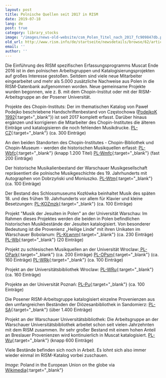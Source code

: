 ```yaml
---
layout: post
title: Polnische Quellen seit 2017 in RISM
date: 2019-07-18
lang: de
post: true
category: library_stocks
image: "/images/news-old-website/csm_Polen_Titel_nach_2017_fc909847db.png"
old_url: http://www.rism.info/de/startseite/newsdetails/browse/62/article/64/polish-sources-in-rism-since-2017.html
email: ''
author: ''
---
```



Die Einführung des RISM spezifischen Erfassungsprogramms Muscat Ende 2016 ist in den polnischen Arbeitsgruppen und Katalogisierungsprojekten auf großes Interesse gestoßen. Seitdem sind viele neue Mitarbeiter eingearbeitet und mehr als 5.000 zusätzliche Nachweise aus Polen in die RISM-Datenbank aufgenommen worden. Neue gemeinsame Projekte wurden begonnen, wie z. B. mit dem Chopin-Institut oder mit der RISM-Arbeitsgruppe an der Posener Universität.

Projekte des Chopin-Instituts:
Der im thematischen Katalog von Paweł Podejko beschriebene Handschriftenbestand von Częstochowa ([PodejkoK 1992](https://opac.rism.info/search?id=lit1869){:target="_blank"}) ist seit 2017 komplett erfasst. Darüber hinaus ergänzen und korrigieren die Mitarbeiter des Chopin-Institutes die älteren Einträge und katalogisieren die noch fehlenden Musikdrucke.
[PL-CZ](https://opac.rism.info/search?View=rism&siglum=PL-CZ){:target="_blank"} (ca. 300 Einträge)

An den beiden Standorten des Chopin-Institutes - Chopin-Bibliothek und Chopin-Museum - werden die historischen Musikquellen erfasst:
[PL-Wbfc](https://opac.rism.info/search?View=rism&siglum=PL-Wbfc){:target="_blank"} (knapp 1.200 Titel)
[PL-Wmfc](https://opac.rism.info/search?View=rism&siglum=PL-Wmfc){:target="_blank"} (fast 200 Einträge)

Der historische Musikalienbestand der Warschauer Musikgesellschaft repräsentiert die polnische Musikgeschichte des 19. Jahrhunderts mit Autographen von Dobrzyński und Moniuszko.
[PL-Wtm](https://opac.rism.info/search?View=rism&siglum=PL-Wtm){:target="_blank"} (ca. 100 Einträge)

Der Bestand des Schlossmuseums Kozłówka beinhaltet Musik des späten 18. und des frühen 19. Jahrhunderts vor allem für Klavier und kleine Besetzungen:
[PL-KOZmzk](https://opac.rism.info/search?View=rism&siglum=PL-KOZmzk){:target="_blank"} (ca. 100 Einträge)

Projekt "Musik der Jesuiten in Polen" an der Universität Warschau:
Im Rahmen dieses Projektes werden die beiden in Polen befindlichen historischen Musikbestände der Jesuiten katalogisiert. Von besonderer Bedeutung ist die Provenienz „Heilige Linde“ mit ihren Unikaten im Warschauer Bobolanum:
[PL-KŁwnm](https://opac.rism.info/search?View=rism&siglum=PL-K%C5%81wnm){:target="_blank"} (ca. 230 Einträge)
[PL-Wb](https://opac.rism.info/search?View=rism&siglum=PL-Wb){:target="_blank"} (20 Einträge)

Projekt zu schlesischen Musikquellen an der Universität Wroclaw:[
PL-OPark](https://opac.rism.info/search?View=rism&siglum=PL-OPark){:target="_blank"} (ca. 200 Einträge)
[PL-OPsm](https://opac.rism.info/search?View=rism&siglum=PL-OPsm){:target="_blank"} (ca. 160 Einträge)
[PL-WRk](https://opac.rism.info/search?View=rism&siglum=PL-WRk){:target="_blank"} (ca. 100 Einträge)

Projekt an der Universitätsbibliothek Wroclaw: [PL-WRu](https://opac.rism.info/search?View=rism&siglum=PL-WRu){:target="_blank"} (ca. 160 Einträge)

Projekte an der Universität Poznań: [PL-Pu](https://opac.rism.info/search?View=rism&siglum=PL-Pu){:target="_blank"} (ca. 100 Einträge)

Die Posener RISM-Arbeitsgruppe katalogisiert einzelne Provenienzen aus den umfangreichen Beständen der Diözesanbibliothek in Sandomierz:
[PL-SA](https://opac.rism.info/search?View=rism&siglum=PL-SA){:target="_blank"} (über 1.400 Einträge)

Projekt an der Warschauer Universitätsbibliothek:
Die Arbeitsgruppe an der Warschauer Universitätsbibliothek arbeitet schon seit vielen Jahrzehnten mit dem RISM zusammen. Ihr sehr großer Bestand mit einem hohen Anteil an Breslauer Provenienzen wird kontinuierlich in Muscat katalogisiert.
[PL-Wu](https://opac.rism.info/search?View=rism&siglum=PL-Wu){:target="_blank"} (knapp 600 Einträge)

Viele Bestände befinden sich noch in Arbeit. Es lohnt sich also immer wieder einmal im RISM-Katalog vorbei zuschauen.



_Image_: Poland in the European Union on the globe via [Wikimedia](https://upload.wikimedia.org/wikipedia/commons/thumb/e/e1/Poland_in_the_European_Union_on_the_globe_%28Europe_centered%29.svg/1200px-Poland_in_the_European_Union_on_the_globe_%28Europe_centered%29.svg.png){:target="_blank"}


